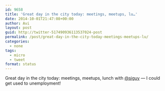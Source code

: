 ```yaml
---
id: 9658
title: 'Great day in the city today: meetings, meetups, lu…'
date: 2014-10-01T21:47:08+00:00
author: Avi
layout: post
guid: http://twitter-517490936113537024-post
permalink: /post/great-day-in-the-city-today-meetings-meetups-lu/
categories:
  - none
tags:
  - micro
  - tweet
format: status
---
```

Great day in the city today: meetings, meetups, lunch with [@siguy](http://twitter.com/siguy) — I could get used to unemployment!